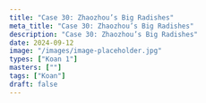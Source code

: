 ```yaml
---
title: "Case 30: Zhaozhou’s Big Radishes"
meta_title: "Case 30: Zhaozhou’s Big Radishes"
description: "Case 30: Zhaozhou’s Big Radishes"
date: 2024-09-12
image: "/images/image-placeholder.jpg"
types: ["Koan 1"]
masters: [""]
tags: ["Koan"]
draft: false
---
```


